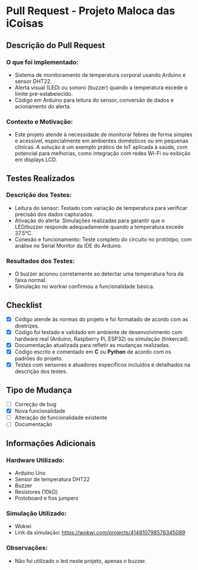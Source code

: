 # Pull Request - Projeto Maloca das iCoisas

## Descrição do Pull Request

### O que foi implementado:
- Sistema de monitoramento de temperatura corporal usando Arduino e sensor DHT22.
- Alerta visual (LED) ou sonoro (buzzer) quando a temperatura excede o limite pré-estabelecido.
- Código em Arduino para leitura do sensor, conversão de dados e acionamento do alerta.

### Contexto e Motivação:
- Este projeto atende à necessidade de monitorar febres de forma simples e acessível, especialmente em ambientes domésticos ou em pequenas clínicas. A solução é um exemplo prático de IoT aplicada à saúde, com potencial para melhorias, como integração com redes Wi-Fi ou exibição em displays LCD.

## Testes Realizados

### Descrição dos Testes:
- Leitura do sensor: Testado com variação de temperatura para verificar precisão dos dados capturados.
- Ativação do alerta: Simulações realizadas para garantir que o LED/buzzer responde adequadamente quando a temperatura excede 37.5°C.
- Conexão e funcionamento: Teste completo do circuito no protótipo, com análise no Serial Monitor da IDE do Arduino.

### Resultados dos Testes:
- O buzzer acionou corretamente ao detectar uma temperatura fora da faixa normal.
- Simulação no workwi confirmou a funcionalidade básica.

## Checklist

- [x] Código atende às normas do projeto e foi formatado de acordo com as diretrizes.
- [x] Código foi testado e validado em ambiente de desenvolvimento com hardware real (Arduino, Raspberry Pi, ESP32) ou simulação (tinkercad).
- [x] Documentação atualizada para refletir as mudanças realizadas.
- [x] Código escrito e comentado em **C** ou **Python** de acordo com os padrões do projeto.
- [x] Testes com sensores e atuadores específicos incluídos e detalhados na descrição dos testes.

## Tipo de Mudança

- [ ] Correção de bug
- [x] Nova funcionalidade
- [ ] Alteração de funcionalidade existente
- [ ] Documentação

## Informações Adicionais

### Hardware Utilizado:
- Arduino Uno
- Sensor de temperatura DHT22
- Buzzer
- Resistores (10kΩ)
- Protoboard e fios jumpers

### Simulação Utilizado:
- Wokwi
- Link da simulação: https://wokwi.com/projects/414810798576345089

### Observações:
- Não foi utilizado o led neste projeto, apenas o buzzer.